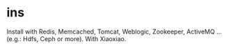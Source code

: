 # ins
Install with Redis, Memcached, Tomcat, Weblogic, Zookeeper, ActiveMQ ...(e.g.: Hdfs, Ceph or more).
With Xiaoxiao.
